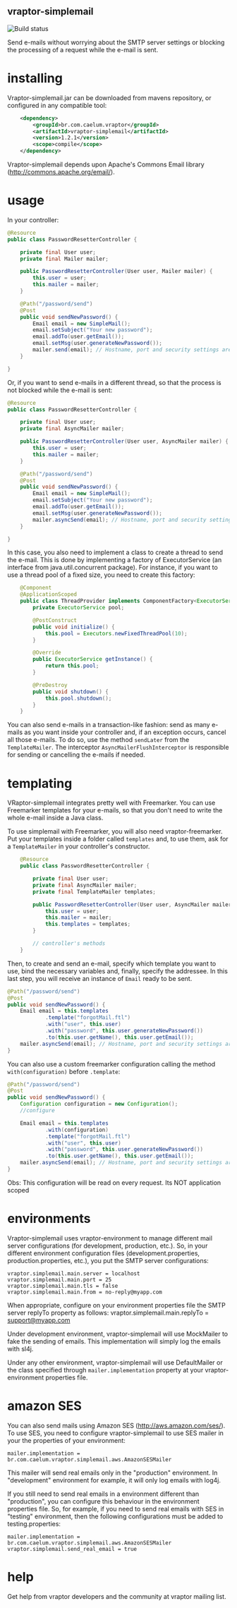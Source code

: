 ## vraptor-simplemail
![Build status](https://secure.travis-ci.org/caelum/vraptor-simplemail.png)

Send e-mails without worrying about the SMTP server settings or blocking the
processing of a request while the e-mail is sent.

# installing

Vraptor-simplemail.jar can be downloaded from mavens repository, or configured in any compatible tool:
```xml
	<dependency>
		<groupId>br.com.caelum.vraptor</groupId>
		<artifactId>vraptor-simplemail</artifactId>
		<version>1.2.1</version>
		<scope>compile</scope>
	</dependency>
```
Vraptor-simplemail depends upon Apache's Commons Email library (http://commons.apache.org/email/).

# usage

In your controller:
```java
@Resource
public class PasswordResetterController {

	private final User user;
	private final Mailer mailer;

	public PasswordResetterController(User user, Mailer mailer) {
		this.user = user;
		this.mailer = mailer;
	}

	@Path("/password/send")
	@Post
	public void sendNewPassword() {
		Email email = new SimpleMail();
		email.setSubject("Your new password");
		email.addTo(user.getEmail());
		email.setMsg(user.generateNewPassword());
		mailer.send(email); // Hostname, port and security settings are made by the Mailer
	}

}
```
Or, if you want to send e-mails in a different thread, so that the process is
not blocked while the e-mail is sent:
```java
@Resource
public class PasswordResetterController {

	private final User user;
	private final AsyncMailer mailer;

	public PasswordResetterController(User user, AsyncMailer mailer) {
		this.user = user;
		this.mailer = mailer;
	}

	@Path("/password/send")
	@Post
	public void sendNewPassword() {
		Email email = new SimpleMail();
		email.setSubject("Your new password");
		email.addTo(user.getEmail());
		email.setMsg(user.generateNewPassword());
		mailer.asyncSend(email); // Hostname, port and security settings are made by the Mailer
	}

}
```
In this case, you also need to implement a class to create a thread to send the
e-mail. This is done by implementing a factory of ExecutorService (an interface
from java.util.concurrent package). For instance, if you want to use a thread
pool of a fixed size, you need to create this factory:

```java
	@Component
	@ApplicationScoped
	public class ThreadProvider implements ComponentFactory<ExecutorService> {
		private ExecutorService pool;

		@PostConstruct
		public void initialize() {
			this.pool = Executors.newFixedThreadPool(10);
		}

		@Override
		public ExecutorService getInstance() {
			return this.pool;
		}

		@PreDestroy
		public void shutdown() {
			this.pool.shutdown();
		}
	}
``` 

You can also send e-mails in a transaction-like fashion: send as many e-mails
as you want inside your controller and, if an exception occurs, cancel all
those e-mails. To do so, use the method `sendLater` from the `TemplateMailer`.
The interceptor `AsyncMailerFlushInterceptor` is responsible for sending or
cancelling the e-mails if needed.

# templating

VRaptor-simplemail integrates pretty well with Freemarker. You can use
Freemarker templates for your e-mails, so that you don't need to write the
whole e-mail inside a Java class.

To use simplemail with Freemarker, you will also need vraptor-freemarker. Put
your templates inside a folder called `templates` and, to use them, ask for a
`TemplateMailer` in your controller's constructor.

```java
	@Resource
	public class PasswordResetterController {

		private final User user;
		private final AsyncMailer mailer;
		private final TemplateMailer templates;

		public PasswordResetterController(User user, AsyncMailer mailer, TemplateMailer templates) {
			this.user = user;
			this.mailer = mailer;
			this.templates = templates;
		}

		// controller's methods
	}
```

Then, to create and send an e-mail, specify which template you want to use,
bind the necessary variables and, finally, specify the addressee. In this last
step, you will receive an instance of `Email` ready to be sent.

```java
@Path("/password/send")
@Post
public void sendNewPassword() {
	Email email = this.templates
			.template("forgotMail.ftl")
			.with("user", this.user)
			.with("password", this.user.generateNewPassword())
			.to(this.user.getName(), this.user.getEmail());
	mailer.asyncSend(email); // Hostname, port and security settings are made by the Mailer
}
```

You can also use a custom freemarker configuration calling the method `with(configuration)` before `.template`:

```java
@Path("/password/send")
@Post
public void sendNewPassword() {
	Configuration configuration = new Configuration();
	//configure 

	Email email = this.templates
			.with(configuration)
			.template("forgotMail.ftl")
			.with("user", this.user)
			.with("password", this.user.generateNewPassword())
			.to(this.user.getName(), this.user.getEmail());
	mailer.asyncSend(email); // Hostname, port and security settings are made by the Mailer
}
```

Obs: This configuration will be read on every request. Its NOT application scoped


# environments

Vraptor-simplemail uses vraptor-environment to manage different mail server configurations
(for development, production, etc.). So, in your different environment configuration files
(development.properties, production.properties, etc.), you put the SMTP server configurations:

	vraptor.simplemail.main.server = localhost
	vraptor.simplemail.main.port = 25
	vraptor.simplemail.main.tls = false
	vraptor.simplemail.main.from = no-reply@myapp.com

When appropriate, configure on your environment properties file the SMTP server replyTo
property as follows:
	vraptor.simplemail.main.replyTo = support@myapp.com

Under development environment, vraptor-simplemail will use MockMailer to fake the sending of emails. This 
implementation will simply log the emails with sl4j.

Under any other environment, vraptor-simplemail will use DefaultMailer or the class specified 
through `mailer.implementation` property at your vraptor-environment properties file.

# amazon SES
You can also send mails using Amazon SES (http://aws.amazon.com/ses/). To use SES, you need
to configure vraptor-simplemail to use SES mailer in your the properties of your environment:

    mailer.implementation = br.com.caelum.vraptor.simplemail.aws.AmazonSESMailer

This mailer will send real emails only in the "production" environment. In "development" environment
for example, it will only log emails with log4j.

If you still need to send real emails in a environment different than "production", you can configure this behaviour in 
the environment properties file. So, for example, if you need to send real emails with SES in "testing" environment, then
the following configurations must be added to testing.properties:

    mailer.implementation = br.com.caelum.vraptor.simplemail.aws.AmazonSESMailer
    vraptor.simplemail.send_real_email = true

# help

Get help from vraptor developers and the community at vraptor mailing list.
